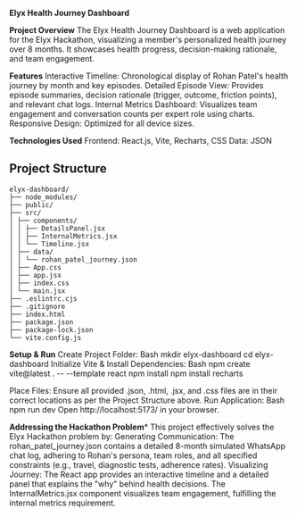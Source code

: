 ****Elyx Health Journey Dashboard****

****Project Overview****
The Elyx Health Journey Dashboard is a web application for the Elyx Hackathon, visualizing a member's personalized health journey over 8 months. It showcases health progress, decision-making rationale, and team engagement.

****Features****
Interactive Timeline: Chronological display of Rohan Patel's health journey by month and key episodes.
Detailed Episode View: Provides episode summaries, decision rationale (trigger, outcome, friction points), and relevant chat logs.
Internal Metrics Dashboard: Visualizes team engagement and conversation counts per expert role using charts.
Responsive Design: Optimized for all device sizes.

****Technologies Used****
Frontend: React.js, Vite, Recharts, CSS
Data: JSON





## Project Structure

```
elyx-dashboard/
├── node_modules/
├── public/
├── src/
│ ├── components/
│ │ ├── DetailsPanel.jsx
│ │ ├── InternalMetrics.jsx
│ │ └── Timeline.jsx
│ ├── data/
│ │ └── rohan_patel_journey.json
│ ├── App.css
│ ├── app.jsx
│ ├── index.css
│ └── main.jsx
├── .eslintrc.cjs
├── .gitignore
├── index.html
├── package.json
├── package-lock.json
└── vite.config.js
```


****Setup & Run****
Create Project Folder:
Bash
mkdir elyx-dashboard
cd elyx-dashboard
Initialize Vite & Install Dependencies:
Bash
npm create vite@latest . -- --template react
npm install
npm install recharts


Place Files: Ensure all provided .json, .html, .jsx, and .css files are in their correct locations as per the Project Structure above.
Run Application:
Bash
npm run dev
Open http://localhost:5173/ in your browser.

****Addressing the Hackathon Problem*****
This project effectively solves the Elyx Hackathon problem by:
Generating Communication: The rohan_patel_journey.json contains a detailed 8-month simulated WhatsApp chat log, adhering to Rohan's persona, team roles, and all specified constraints (e.g., travel, diagnostic tests, adherence rates).
Visualizing Journey: The React app provides an interactive timeline and a detailed panel that explains the "why" behind health decisions. The InternalMetrics.jsx component visualizes team engagement, fulfilling the internal metrics requirement.

